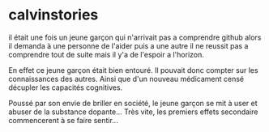 # calvinstories
il était une fois un jeune garçon qui n'arrivait pas a comprendre github alors il demanda à une personne de l'aider puis a une autre il ne reussit pas a comprendre tout de suite mais il y'a de l'espoir a l'horizon.

En effet ce jeune garçon était bien entouré. Il pouvait donc compter sur les connaissances des autres. Ainsi que d'un nouveau médicament censé décupler les capacités cognitives.

Poussé par son envie de briller en société, le jeune garçon se mit à user et abuser de la substance dopante... Très vite, les premiers effets secondaire commencerent à se faire sentir...